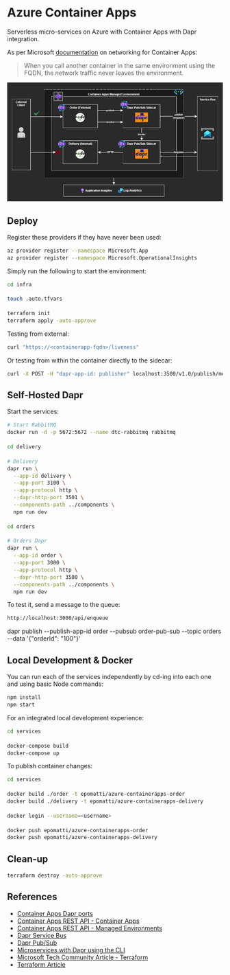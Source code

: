 # Azure Container Apps

Serverless micro-services on Azure with Container Apps with Dapr integration.

As per Microsoft [documentation](https://learn.microsoft.com/en-us/azure/container-apps/connect-apps?tabs=bash) on networking for Container Apps:

> When you call another container in the same environment using the FQDN, the network traffic never leaves the environment.

<img src=".docs/containerapps.png" />

## Deploy

Register these providers if they have never been used:

```sh
az provider register --namespace Microsoft.App
az provider register --namespace Microsoft.OperationalInsights
```

Simply run the following to start the environment:

```sh
cd infra

touch .auto.tfvars

terraform init
terraform apply -auto-approve
```

Testing from external:

```sh
curl "https://<containerapp-fqdn>/liveness"
```

Or testing from within the container directly to the sidecar:

```sh
curl -X POST -H "dapr-app-id: publisher" localhost:3500/v1.0/publish/messages-pub-sub/queue1
```


## Self-Hosted Dapr

Start the services:

```sh
# Start RabbitMQ
docker run -d -p 5672:5672 --name dtc-rabbitmq rabbitmq

cd delivery

# Delivery
dapr run \
  --app-id delivery \
  --app-port 3100 \
  --app-protocol http \
  --dapr-http-port 3501 \
  --components-path ../components \
  npm run dev

cd orders

# Orders Dapr
dapr run \
  --app-id order \
  --app-port 3000 \
  --app-protocol http \
  --dapr-http-port 3500 \
  --components-path ../components \
  npm run dev
```

To test it, send a message to the queue:

```sh
http://localhost:3000/api/enqueue
```

dapr publish --publish-app-id order --pubsub order-pub-sub --topic orders --data '{"orderId": "100"}'

## Local Development & Docker

You can run each of the services independently by cd-ing into each one and using basic Node commands:

```sh
npm install
npm start
```

For an integrated local development experience:

```sh
cd services

docker-compose build
docker-compose up
```

To publish container changes:

```sh
cd services

docker build ./order -t epomatti/azure-containerapps-order
docker build ./delivery -t epomatti/azure-containerapps-delivery

docker login --username=<username>

docker push epomatti/azure-containerapps-order
docker push epomatti/azure-containerapps-delivery
```

## Clean-up

```sh
terraform destroy -auto-approve
```

## References

- [Container Apps Dapr ports](https://github.com/microsoft/azure-container-apps/issues/189)
- [Container Apps REST API - Container Apps](https://learn.microsoft.com/en-us/rest/api/containerapps/container-apps/create-or-update?tabs=HTTP)
- [Container Apps REST API - Managed Environments](https://learn.microsoft.com/en-us/rest/api/containerapps/managed-environments/create-or-update?tabs=HTTP)
- [Dapr Service Bus](https://docs.dapr.io/reference/components-reference/supported-pubsub/setup-azure-servicebus/)
- [Dapr Pub/Sub](https://docs.dapr.io/developing-applications/building-blocks/pubsub/howto-publish-subscribe/)
- [Microservices with Dapr using the CLI](https://learn.microsoft.com/en-us/azure/container-apps/microservices-dapr?tabs=bash)
- [Microsoft Tech Community Article - Terraform](https://techcommunity.microsoft.com/t5/fasttrack-for-azure/can-i-create-an-azure-container-apps-in-terraform-yes-you-can/ba-p/3570694)
- [Terraform Article](https://www.thorsten-hans.com/deploy-azure-container-apps-with-terraform/)
